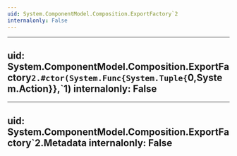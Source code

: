 ```yaml
---
uid: System.ComponentModel.Composition.ExportFactory`2
internalonly: False
---
```


---
uid: System.ComponentModel.Composition.ExportFactory`2.#ctor(System.Func{System.Tuple{`0,System.Action}},`1)
internalonly: False
---

---
uid: System.ComponentModel.Composition.ExportFactory`2.Metadata
internalonly: False
---
